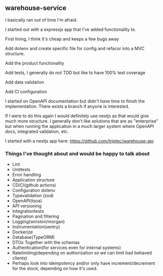## warehouse-service

I basically ran out of time I'm afraid.

I started out with a expressjs app that I've added functionality to.

First lining, I think it's cheap and keeps a few bugs away

Add dotenv and create specific file for config and refacor into a MVC structure.

Add the product functionality

Add tests, I generally do not TDD but like to have 100% test coverage

Add data validation

Add CI configuration

I started on OpenAPI documentation but didn't have time to finish the implementation. There exists a branch if anyone is interested.

If I were to do this again I would definitely use nestjs as that would give much more structure. I generally don't like solutions that are as "enterprise" but when running the application in a much larger system where OpenAPI docs, integrated validation, etc.

I started with a nestjs app here: https://github.com/triptec/warehouse-api

### Things I've thought about and would be happy to talk about

- Lint
- Unittests
- Error handling
- Application structure
- CD/CI(github actions)
- Configuration dotenv
- Typevalidation (zod)
- OpenAPI(tsoa)
- API versioning
- Integrationtests
- Pagination and filtering
- Logging(winston/morgan)
- Instrumentation(sentry)
- Dockerize
- Database(TypeORM)
- DTOs Together with the schemas
- Authentication(for services even for internal systems)
- Ratelimiting(depending on authorization so we can limit bad behaved clients)
- Perhaps look into idempotency and/or only have increment/decrement for the stock, depending on how it's used.
